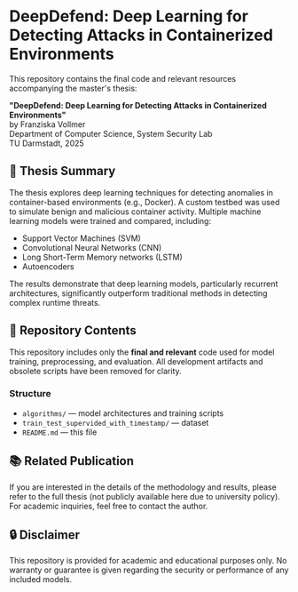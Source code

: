 # DeepDefend: Deep Learning for Detecting Attacks in Containerized Environments

This repository contains the final code and relevant resources accompanying the master's thesis:

**"DeepDefend: Deep Learning for Detecting Attacks in Containerized Environments"**  
by Franziska Vollmer  
Department of Computer Science, System Security Lab  
TU Darmstadt, 2025

## 📄 Thesis Summary

The thesis explores deep learning techniques for detecting anomalies in container-based environments (e.g., Docker). A custom testbed was used to simulate benign and malicious container activity. Multiple machine learning models were trained and compared, including:

- Support Vector Machines (SVM)
- Convolutional Neural Networks (CNN)
- Long Short-Term Memory networks (LSTM)
- Autoencoders

The results demonstrate that deep learning models, particularly recurrent architectures, significantly outperform traditional methods in detecting complex runtime threats.

## 📁 Repository Contents

This repository includes only the **final and relevant** code used for model training, preprocessing, and evaluation. All development artifacts and obsolete scripts have been removed for clarity.

### Structure
- `algorithms/` — model architectures and training scripts
- `train_test_supervided_with_timestamp/` — dataset
- `README.md` — this file

## 📚 Related Publication

If you are interested in the details of the methodology and results, please refer to the full thesis (not publicly available here due to university policy). For academic inquiries, feel free to contact the author.

## 🔒 Disclaimer

This repository is provided for academic and educational purposes only. No warranty or guarantee is given regarding the security or performance of any included models.


